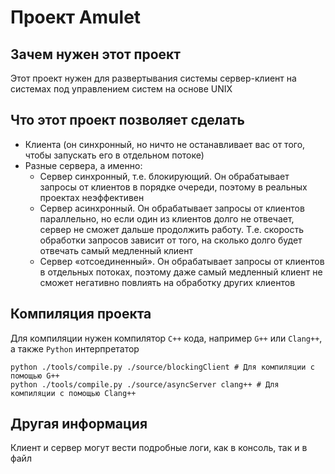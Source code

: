 # Проект Amulet

## Зачем нужен этот проект

Этот проект нужен для развертывания системы сервер-клиент на системах под управлением систем на основе UNIX

## Что этот проект позволяет сделать

- Клиента (он синхронный, но ничто не останавливает вас от того, чтобы запускать его в отдельном потоке)
- Разные сервера, а именно:
  - Сервер синхронный, т.е. блокирующий. Он обрабатывает запросы от клиентов в порядке очереди, поэтому в реальных проектах неэффективен
  - Сервер асинхронный. Он обрабатывает запросы от клиентов параллельно, но если один из клиентов долго не отвечает, сервер не сможет дальше продолжить работу. Т.е. скорость обработки запросов зависит от того, на сколько долго будет отвечать самый медленный клиент
  - Сервер «отсоединенный». Он обрабатывает запросы от клиентов в отдельных потоках, поэтому даже самый медленный клиент не сможет негативно повлиять на обработку других клиентов

## Компиляция проекта

Для компиляции нужен компилятор `C++` кода, например `G++` или `Clang++`, а также `Python` интерпретатор

```shell
python ./tools/compile.py ./source/blockingClient # Для компиляции с помощью G++
python ./tools/compile.py ./source/asyncServer clang++ # Для компиляции с помощью Clang++
```

## Другая информация

Клиент и сервер могут вести подробные логи, как в консоль, так и в файл
